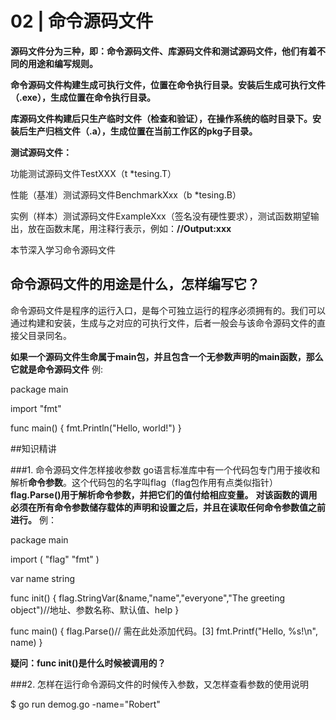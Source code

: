 # 02 | 命令源码文件
**源码文件分为三种，即：命令源码文件、库源码文件和测试源码文件，他们有着不同的用途和编写规则。**

**命令源码文件构建生成可执行文件，位置在命令执行目录。安装后生成可执行文件（.exe），生成位置在命令执行目录。**

**库源码文件构建后只生产临时文件（检查和验证），在操作系统的临时目录下。安装后生产归档文件（.a），生成位置在当前工作区的pkg子目录。**

**测试源码文件：**

功能测试源码文件TestXXX（t *tesing.T）

性能（基准）测试源码文件BenchmarkXxx（b *tesing.B）

实例（样本）测试源码文件ExampleXxx（签名没有硬性要求），测试函数期望输出，放在函数末尾，用注释行表示，例如：**//Output:xxx**


本节深入学习命令源码文件

## 命令源码文件的用途是什么，怎样编写它？

命令源码文件是程序的运行入口，是每个可独立运行的程序必须拥有的。我们可以通过构建和安装，生成与之对应的可执行文件，后者一般会与该命令源码文件的直接父目录同名。

**如果一个源码文件生命属于main包，并且包含一个无参数声明的main函数，那么它就是命令源码文件**
例:

package main

import "fmt"

func main() {
	fmt.Println("Hello, world!")
}


##知识精讲

###1. 命令源码文件怎样接收参数
go语言标准库中有一个代码包专门用于接收和解析**命令参数**。这个代码包的名字叫flag（flag包作用有点类似指针）
**flag.Parse()用于解析命令参数，并把它们的值付给相应变量。**
**对该函数的调用必须在所有命令参数储存载体的声明和设置之后，并且在读取任何命令参数值之前进行。**
例：

package main

import (
	"flag" 
	"fmt"
)

var name string

func init() {
	flag.StringVar(&name,"name","everyone","The greeting object")//地址、参数名称、默认值、help
}

func main() {
	flag.Parse()// 需在此处添加代码。[3]
	fmt.Printf("Hello, %s!\n", name)
}

**疑问：func init()是什么时候被调用的？**

###2. 怎样在运行命令源码文件的时候传入参数，又怎样查看参数的使用说明

$ go run demog.go -name="Robert"
